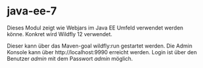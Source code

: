 # java-ee-7
Dieses Modul zeigt wie Webjars im Java EE Umfeld verwendet werden könne.
Konkret wird Wildfly 12 verwendet.

Dieser kann über das Maven-goal wildfly:run gestartet werden.
Die Admin Konsole kann über http://localhost:9990 erreicht werden.
Login ist über den Benutzer _admin_ mit dem Passwort _admin_ möglich.